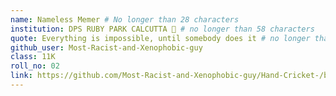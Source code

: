 ```yaml
---
name: Nameless Memer # No longer than 28 characters
institution: DPS RUBY PARK CALCUTTA 🚩 # no longer than 58 characters
quote: Everything is impossible, until somebody does it # no longer than 100 characters, avoid using quotes(") to guarantee the format remains the same.
github_user: Most-Racist-and-Xenophobic-guy
class: 11K
roll_no: 02
link: https://github.com/Most-Racist-and-Xenophobic-guy/Hand-Cricket-/blob/main/Hand_Cricket.py
---
```


